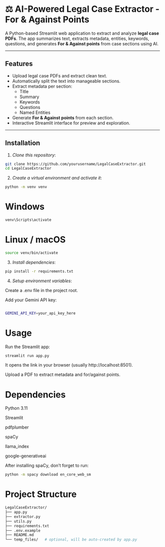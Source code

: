
# ⚖️ AI-Powered Legal Case Extractor - For & Against Points

A Python-based Streamlit web application to extract and analyze **legal case PDFs**. The app summarizes text, extracts metadata, entities, keywords, questions, and generates **For & Against points** from case sections using AI.

---

## Features

- Upload legal case PDFs and extract clean text.
- Automatically split the text into manageable sections.
- Extract metadata per section:
  - Title
  - Summary
  - Keywords
  - Questions
  - Named Entities
- Generate **For & Against points** from each section.
- Interactive Streamlit interface for preview and exploration.


---

## Installation

1. *Clone this repository*:

```bash
git clone https://github.com/yourusername/LegalCaseExtractor.git
cd LegalCaseExtractor
```



2. *Create a virtual environment and activate it*:
```bash
python -m venv venv
```
# Windows
```bash
venv\Scripts\activate
```
# Linux / macOS
```bash
source venv/bin/activate
```

3. *Install dependencies*:
```bash
pip install -r requirements.txt
```

4. *Setup environment variables*:

Create a .env file in the project root.

Add your Gemini API key:
```bash

GEMINI_API_KEY=your_api_key_here
```

# Usage

Run the Streamlit app:
```bash
streamlit run app.py
```

It opens the link in your browser (usually http://localhost:8501).

Upload a PDF to extract metadata and for/against points.

# Dependencies

Python 3.11

Streamlit

pdfplumber

spaCy

llama_index

google-generativeai


After installing spaCy, don’t forget to run:

```bash
python -m spacy download en_core_web_sm
```

# Project Structure 

```bash
LegalCaseExtractor/
├── app.py
├── extractor.py
├── utils.py
├── requirements.txt
├── .env.example
├── README.md
└── temp_files/   # optional, will be auto-created by app.py
```
